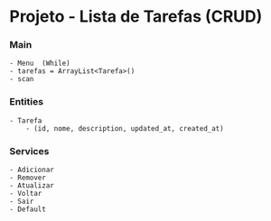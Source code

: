 


# Projeto - Lista de Tarefas (CRUD) 

### Main 
	- Menu	(While)
	- tarefas = ArrayList<Tarefa>()
	- scan

### Entities
	
	- Tarefa
		- (id, nome, description, updated_at, created_at)
### Services 
	- Adicionar
	- Remover
	- Atualizar
	- Voltar
	- Sair
	- Default

	
